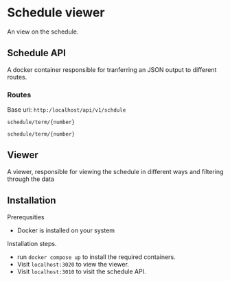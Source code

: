 # Schedule viewer
An view on the schedule.

## Schedule API
A docker container responsible for tranferring an JSON output to different routes.

### Routes
Base uri: `http:/localhost/api/v1/schdule`

`schedule/term/{number}`

`schedule/term/{number}`

## Viewer
A viewer, responsible for viewing the schedule in different ways and filtering through the data

## Installation

Prerequsities
- Docker is installed on your system

Installation steps.
- run `docker compose up` to install the required containers.
- Visit `localhost:3020` to view the viewer.
- Visit `localhost:3010` to visit the schedule API.
